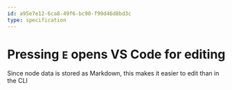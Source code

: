 ```yaml
---
id: a95e7e12-6ca8-49f6-bc90-f99d46d8bd3c
type: specification
---
```


# Pressing `E` opens VS Code for editing

Since node data is stored as Markdown, this makes it easier to edit than in the CLI
